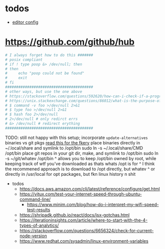 # todos

- [editor config](https://github.com/editorconfig/editorconfig/wiki/EditorConfig-Properties)

# <https://github.com/github/hub>

```sh
# I always forget how to do this #######
# posix compliant
# if ! type poop &> /dev/null; then
# then
#     echo "poop could not be found"
#     exit
# fi
########################################
# other ways, but use the one above
# https://stackoverflow.com/questions/592620/how-can-i-check-if-a-program-exists-from-a-bash-script
# https://unix.stackexchange.com/questions/86012/what-is-the-purpose-of-the-hash-command
# $ command -v foo >/dev/null 2>&1
# $ type foo >/dev/null 2>&1
# $ hash foo 2>/dev/null
# 2>/dev/null # only redirct errs
# &> /dev/null # redirect erything
########################################
```

TODO: still not happy with this setup; incorporate `update-alternatives`
binaries vs git pkgs
  [read this for the fkery](https://unix.stackexchange.com/questions/11544/what-is-the-difference-between-opt-and-usr-local)
  place binaries directly in ~/.local/share and symlink to /opt/bin
    sudo ln -s ~/.local/share/CMD /opt/bin
  place git repos in your git dir, make, and symlink to /opt/bin
    sudo ln -s ~/git/whatev /opt/bin
  ^ allows you to keep /opt/bin owned by root, while keeping track of wtf you've downloaded as thats whats /opt is for
  ^ I think the recommened approach is to download to /opt directly, but whatev
  ^ or directly in /usr/local for opt packages, but fkn linux history n shit

- todos
  - <https://docs.aws.amazon.com/cli/latest/reference/configure/get.html>
  - <https://vitux.com/test-your-internet-speed-through-ubuntu-command-line/>
    - <https://www.minim.com/blog/how-do-i-interpret-my-wifi-speed-test-results>
  - <https://shripadk.github.io/react/docs/jsx-gotchas.html>
  - <https://iterationinsights.com/article/where-to-start-with-the-4-types-of-analytics/>
  - <https://stackoverflow.com/questions/6656324/check-for-current-node-version>
  - <https://www.redhat.com/sysadmin/linux-environment-variables>

